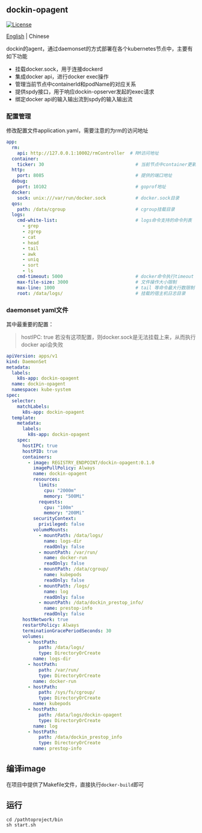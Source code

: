 ## dockin-opagent
[![License](https://img.shields.io/badge/license-Apache%202-4EB1BA.svg)](https://www.apache.org/licenses/LICENSE-2.0.html)

[English](README.md) | Chinese

dockin的agent，通过daemonset的方式部署在各个kubernetes节点中，主要有如下功能
- 挂载docker.sock，用于连接dockerd
- 集成docker api，进行docker exec操作
- 管理当前节点中containerId和podName的对应关系
- 提供spdy接口，用于响应dockin-opserver发起的exec请求
- 绑定docker api的输入输出流到spdy的输入输出流

### 配置管理
修改配置文件application.yaml，需要注意的为rm的访问地址
```yaml
app:
  rm:
    api: http://127.0.0.1:10002/rmController  # RM访问地址
  container:
    ticker: 30                                  # 当前节点中container更新频率
  http:
    port: 8085                                  # 提供的端口地址
  debug:
    port: 10102                                 # goprof地址
  docker:
    sock: unix:///var/run/docker.sock           # docker.sock目录
  qos:
    path: /data/cgroup                          # cgroup挂载目录
  logs:
    cmd-white-list:                             # logs命令支持的命令列表
      - grep
      - zgrep
      - cat
      - head
      - tail
      - awk
      - uniq
      - sort
      - ls
    cmd-timeout: 5000                           # docker命令执行timeout
    max-file-size: 3000                         # 文件操作大小限制
    max-line: 1000                              # tail 等命令最大行数限制
    root: /data/logs/                           # 挂载的宿主机日志目录
```

### daemonset yaml文件
其中最重要的配置：
> hostIPC: true
若没有这项配置，则docker.sock是无法挂载上来，从而执行docker api会失败

```yaml
apiVersion: apps/v1
kind: DaemonSet
metadata:
  labels:
    k8s-app: dockin-opagent
  name: dockin-opagent
  namespace: kube-system
spec:
  selector:
    matchLabels:
      k8s-app: dockin-opagent
  template:
    metadata:
      labels:
        k8s-app: dockin-opagent
    spec:
      hostIPC: true
      hostPID: true
      containers:
        - image: REGISTRY_ENDPOINT/dockin-opagent:0.1.0
          imagePullPolicy: Always
          name: dockin-opagent
          resources:
            limits:
              cpu: "2000m"
              memory: "500Mi"
            requests:
              cpu: "100m"
              memory: "200Mi"
          securityContext:
            privileged: false
          volumeMounts:
            - mountPath: /data/logs/
              name: logs-dir
              readOnly: false
            - mountPath: /var/run/
              name: docker-run
              readOnly: false
            - mountPath: /data/cgroup/
              name: kubepods
              readOnly: false
            - mountPath: /logs/
              name: log
              readOnly: false
            - mountPath: /data/dockin_prestop_info/
              name: prestop-info
              readOnly: false
      hostNetwork: true
      restartPolicy: Always
      terminationGracePeriodSeconds: 30
      volumes:
        - hostPath:
            path: /data/logs/
            type: DirectoryOrCreate
          name: logs-dir
        - hostPath:
            path: /var/run/
            type: DirectoryOrCreate
          name: docker-run
        - hostPath:
            path: /sys/fs/cgroup/
            type: DirectoryOrCreate
          name: kubepods
        - hostPath:
            path: /data/logs/dockin-opagent
            type: DirectoryOrCreate
          name: log
        - hostPath:
            path: /data/dockin_prestop_info
            type: DirectoryOrCreate
          name: prestop-info
```

## 编译image
在项目中提供了Makefile文件，直接执行```docker-build```即可

## 运行
```shell
cd /pathtoproject/bin
sh start.sh
```